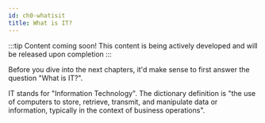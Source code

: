 ```yaml
---
id: ch0-whatisit
title: What is IT?
---
```

:::tip Content coming soon! 
This content is being actively developed and will be released upon completion
::: 

Before you dive into the next chapters, it'd make sense to first answer the question "What is IT?". 

IT stands for "Information Technology". The dictionary definition is "the use of computers to store, retrieve, transmit, and manipulate data or information, typically in the context of business operations". 